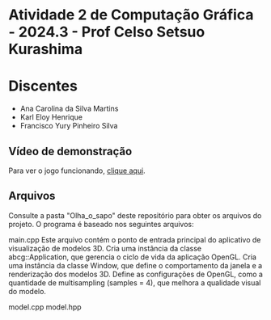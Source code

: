 # Atividade 2 de Computação Gráfica - 2024.3 - Prof Celso Setsuo Kurashima

# Discentes
- Ana Carolina da Silva Martins
- Karl Eloy Henrique
- Francisco Yury Pinheiro Silva

## Vídeo de demonstração

Para ver o jogo funcionando, [clique aqui](https://drive.google.com/file/d/1OGZeqfUua4DHcL3dYxXEdSG1qNi08lK4/view?usp=drive_link).

## Arquivos
Consulte a pasta "Olha_o_sapo" deste repositório para obter os arquivos do projeto.
O programa é baseado nos seguintes arquivos:

main.cpp
Este arquivo contém o ponto de entrada principal do aplicativo de visualização de modelos 3D. Cria uma instância da classe abcg::Application, que gerencia o ciclo de vida da aplicação OpenGL. Cria uma instância da classe Window, que define o comportamento da janela e a renderização dos modelos 3D. Define as configurações de OpenGL, como a quantidade de multisampling (samples = 4), que melhora a qualidade visual do modelo.

model.cpp
model.hpp
